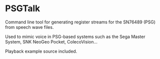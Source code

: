 # PSGTalk
Command line tool for generating register streams for the SN76489 (PSG) from speech wave files.

Used to mimic voice in PSG-based systems such as the Sega Master System, SNK NeoGeo Pocket, ColecoVision...

Playback example source included.
